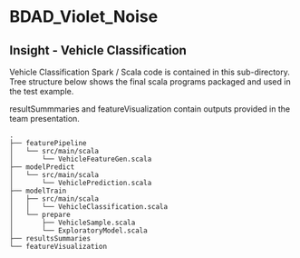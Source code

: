# BDAD_Violet_Noise
## Insight - Vehicle Classification

Vehicle Classification Spark / Scala code is contained in this sub-directory.
Tree structure below shows the final scala programs packaged and used in the test example.

resultSummmaries and featureVisualization contain outputs provided in the team presentation.

    .
    ├── featurePipeline                    
    │   └── src/main/scala                    
    │       └── VehicleFeatureGen.scala   
    ├── modelPredict                    
    │   └── src/main/scala                    
    │       └── VehiclePrediction.scala
    ├── modelTrain                    
    │   ├── src/main/scala 
    │   │   └── VehicleClassification.scala
    │   └── prepare     
    │       ├── VehicleSample.scala                      
    │       └── ExploratoryModel.scala              
    ├── resultsSummaries
    └── featureVisualization
 
 
